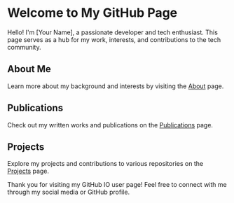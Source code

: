 # Welcome to My GitHub Page

Hello! I'm [Your Name], a passionate developer and tech enthusiast. This page serves as a hub for my work, interests, and contributions to the tech community.

## About Me
Learn more about my background and interests by visiting the [About](about.md) page.

## Publications
Check out my written works and publications on the [Publications](publication.md) page.

## Projects
Explore my projects and contributions to various repositories on the [Projects](projects.md) page.

Thank you for visiting my GitHub IO user page! Feel free to connect with me through my social media or GitHub profile.